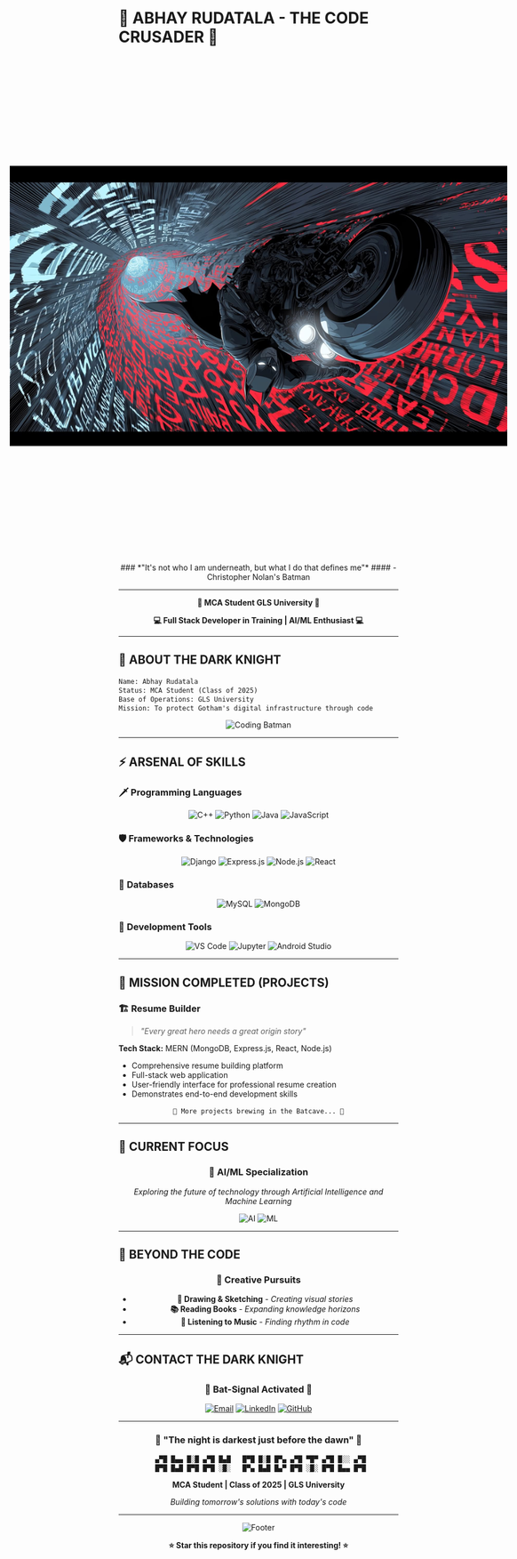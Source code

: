 # 🦇 ABHAY RUDATALA - THE CODE CRUSADER 🦇

<div align="center">

<p align="center">
 <img src="Batman-1.jpg" style="transform: rotate(90deg); transform-origin: center; display: block; margin: 0 auto;" width="800" alt="Batman Tech Banner"/>
</p>
### *"It's not who I am underneath, but what I do that defines me"*
#### - Christopher Nolan's Batman

---

**🌃 MCA Student GLS University 🌃**

**💻 Full Stack Developer in Training | AI/ML Enthusiast 💻**

</div>

---

## 🦇 ABOUT THE DARK KNIGHT

```
Name: Abhay Rudatala
Status: MCA Student (Class of 2025)
Base of Operations: GLS University
Mission: To protect Gotham's digital infrastructure through code
```

<div align="center">

![Coding Batman](https://media.giphy.com/media/zOvBKUUEERdNm/giphy.gif)

</div>

---

## ⚡ ARSENAL OF SKILLS

### 🗡️ **Programming Languages**
<div align="center">

![C++](https://img.shields.io/badge/C++-00599C?style=for-the-badge&logo=c%2B%2B&logoColor=white)
![Python](https://img.shields.io/badge/Python-3776AB?style=for-the-badge&logo=python&logoColor=white)
![Java](https://img.shields.io/badge/Java-ED8B00?style=for-the-badge&logo=java&logoColor=white)
![JavaScript](https://img.shields.io/badge/JavaScript-F7DF1E?style=for-the-badge&logo=javascript&logoColor=black)

</div>

### 🛡️ **Frameworks & Technologies**
<div align="center">

![Django](https://img.shields.io/badge/Django-092E20?style=for-the-badge&logo=django&logoColor=white)
![Express.js](https://img.shields.io/badge/Express.js-404D59?style=for-the-badge)
![Node.js](https://img.shields.io/badge/Node.js-43853D?style=for-the-badge&logo=node.js&logoColor=white)
![React](https://img.shields.io/badge/React-20232A?style=for-the-badge&logo=react&logoColor=61DAFB)

</div>

### 🏢 **Databases**
<div align="center">

![MySQL](https://img.shields.io/badge/MySQL-00000F?style=for-the-badge&logo=mysql&logoColor=white)
![MongoDB](https://img.shields.io/badge/MongoDB-4EA94B?style=for-the-badge&logo=mongodb&logoColor=white)

</div>

### 🔧 **Development Tools**
<div align="center">

![VS Code](https://img.shields.io/badge/Visual_Studio_Code-0078D4?style=for-the-badge&logo=visual%20studio%20code&logoColor=white)
![Jupyter](https://img.shields.io/badge/Jupyter-F37626.svg?&style=for-the-badge&logo=Jupyter&logoColor=white)
![Android Studio](https://img.shields.io/badge/Android_Studio-3DDC84?style=for-the-badge&logo=android-studio&logoColor=white)

</div>

---

## 🌟 MISSION COMPLETED (PROJECTS)

### 🏗️ **Resume Builder** 
> *"Every great hero needs a great origin story"*

**Tech Stack:** MERN (MongoDB, Express.js, React, Node.js)
- Comprehensive resume building platform
- Full-stack web application
- User-friendly interface for professional resume creation
- Demonstrates end-to-end development skills

<div align="center">

```
🦇 More projects brewing in the Batcave... 🦇
```

</div>

---

## 🎯 CURRENT FOCUS

<div align="center">

### 🤖 **AI/ML Specialization**
*Exploring the future of technology through Artificial Intelligence and Machine Learning*

![AI](https://img.shields.io/badge/AI-FF6B6B?style=for-the-badge&logo=artificial-intelligence&logoColor=white)
![ML](https://img.shields.io/badge/Machine_Learning-4ECDC4?style=for-the-badge&logo=machine-learning&logoColor=white)

</div>

---

## 🌙 BEYOND THE CODE

<div align="center">

### 🎨 **Creative Pursuits**
- **🎨 Drawing & Sketching** - *Creating visual stories*
- **📚 Reading Books** - *Expanding knowledge horizons*
- **🎵 Listening to Music** - *Finding rhythm in code*

</div>

---

## 📬 CONTACT THE DARK KNIGHT

<div align="center">

### 🦇 **Bat-Signal Activated** 🦇

[![Email](https://img.shields.io/badge/Email-D14836?style=for-the-badge&logo=gmail&logoColor=white)](mailto:abhayrudatala56789@gmail.com)
[![LinkedIn](https://img.shields.io/badge/LinkedIn-0077B5?style=for-the-badge&logo=linkedin&logoColor=white)](https://www.linkedin.com/in/abhay-rudatala-/)
[![GitHub](https://img.shields.io/badge/GitHub-100000?style=for-the-badge&logo=github&logoColor=white)](https://github.com/Abhay-Rudatala)

</div>

---

<div align="center">

### 🌃 **"The night is darkest just before the dawn"** 🌃

```
 ▄▀█ █▄▄ █░█ ▄▀█ █▄█   █▀█ █░█ █▀▄ ▄▀█ ▀█▀ ▄▀█ █░░ ▄▀█
 █▀█ █▄█ █▀█ █▀█ ░█░   █▀▄ █▄█ █▄▀ █▀█ ░█░ █▀█ █▄▄ █▀█
```

**MCA Student | Class of 2025 | GLS University**

*Building tomorrow's solutions with today's code*

</div>

---

<div align="center">

![Footer](https://capsule-render.vercel.app/api?type=waving&color=gradient&customColorList=0,2,2,5,30&height=100&section=footer)

**⭐ Star this repository if you find it interesting! ⭐**

</div>
